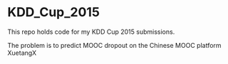 # KDD_Cup_2015

This repo holds code for my KDD Cup 2015 submissions.

The problem is to predict MOOC dropout on the Chinese MOOC platform XuetangX
